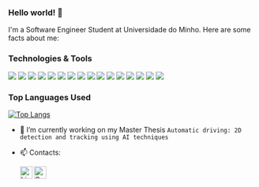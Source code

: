 ### Hello world! 👋

I'm a Software Engineer Student at Universidade do Minho. Here are some facts about me:

### Technologies & Tools

![](https://img.shields.io/badge/Linux-957DAD?style=for-the-badge&logo=linux&logoColor=white)
![](https://img.shields.io/badge/Windows-957DAD?style=for-the-badge&logo=windows&logoColor=white)
![](https://img.shields.io/badge/Visual%20Studio%20Code-9E7E8B.svg?style=for-the-badge&logo=visual-studio-code&logoColor=white)
![](https://img.shields.io/badge/IntelliJIDEA-9E7E8B.svg?style=for-the-badge&logo=intellij-idea&logoColor=white)
![](https://img.shields.io/badge/java-%2396A2FF.svg?style=for-the-badge&logo=java&logoColor=white)
![](https://img.shields.io/badge/python-96A2FF?style=for-the-badge&logo=python&logoColor=white)
![](https://img.shields.io/badge/c-%2396A2FF.svg?style=for-the-badge&logo=c&logoColor=white)
![](https://img.shields.io/badge/c%23-%2396A2FF.svg?style=for-the-badge&logo=c-sharp&logoColor=white)
![](https://img.shields.io/badge/c++-%2396A2FF.svg?style=for-the-badge&logo=c%2B%2B&logoColor=white)
![](https://img.shields.io/badge/mysql-%239799ba.svg?style=for-the-badge&logo=mysql&logoColor=white)
![](https://img.shields.io/badge/MongoDB-%239799ba.svg?style=for-the-badge&logo=mongodb&logoColor=white)
![](https://img.shields.io/badge/numpy-%236e7b8f.svg?style=for-the-badge&logo=numpy&logoColor=white)
![](https://img.shields.io/badge/pandas-%236e7b8f.svg?style=for-the-badge&logo=pandas&logoColor=white)
![](https://img.shields.io/badge/scikit--learn-%236e7b8f.svg?style=for-the-badge&logo=scikit-learn&logoColor=white)
![](https://img.shields.io/badge/TensorFlow-%236e7b8f.svg?style=for-the-badge&logo=TensorFlow&logoColor=white)
![](https://img.shields.io/badge/Keras-%236e7b8f.svg?style=for-the-badge&logo=Keras&logoColor=white)

### Top Languages Used
[![Top Langs](https://github-readme-stats.vercel.app/api/top-langs/?username=ZePinto99&layout=compact&theme=radical&langs_count=8)](https://github.com/ZePinto99/)

- 🔭 I’m currently working on my Master Thesis ```Automatic driving: 2D detection and tracking using AI techniques```
- 📫 Contacts: 

  [<img align="left" alt="LinkedIn" width="25px" src="https://image.flaticon.com/icons/png/512/174/174857.png"/>][linkedin]
  [<img align="left" alt="Gmail" width="25px" src="https://image.flaticon.com/icons/png/512/281/281769.png"/>][email] 

  [linkedin]: https://www.linkedin.com/in/jos%C3%A9-pinto-b60725114/
  [email]: mailto:z.miguelpinto@gmail.com
